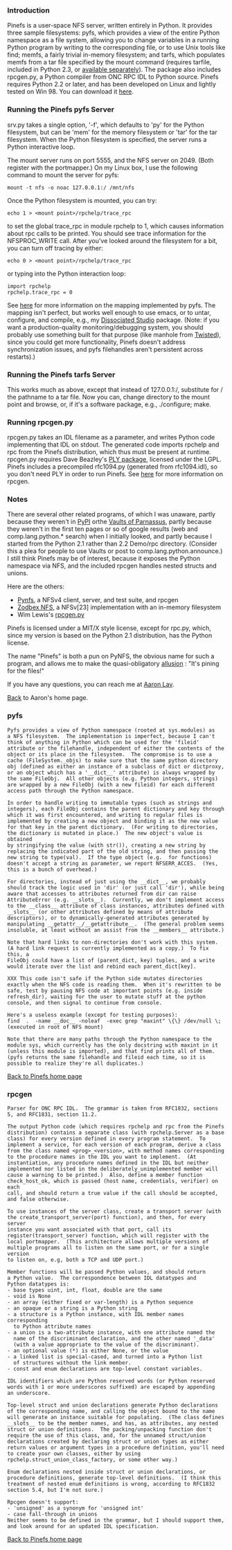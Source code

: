 ### Introduction

Pinefs is a user-space NFS server, written entirely in Python. It
provides three sample filesystems: pyfs, which provides a view of the
entire Python namespace as a file system, allowing you to change
variables in a running Python program by writing to the corresponding
file, or to use Unix tools like find; memfs, a fairly trivial in-memory
filesystem; and tarfs, which populates memfs from a tar file specified
by the mount command (requires tarfile, included in Python 2.3, or
[available separately](http://www.gustaebel.de/lars/tarfile/)). The
package also includes rpcgen.py, a Python compiler from ONC RPC IDL to
Python source. Pinefs requires Python 2.2 or later, and has been
developed on Linux and lightly tested on Win 98. You can download it
[here](Pinefs-1.1.tar.gz).

### Running the Pinefs pyfs Server

srv.py takes a single option, \'-f\', which defaults to \'py\' for the
Python filesystem, but can be \'mem\' for the memory filesystem or
\'tar\' for the tar filesystem. When the Python filesystem is specified,
the server runs a Python interactive loop.

The mount server runs on port 5555, and the NFS server on 2049. (Both
register with the portmapper.) On my Linux box, I use the following
command to mount the server for pyfs:

    mount -t nfs -o noac 127.0.0.1:/ /mnt/nfs

Once the Python filesystem is mounted, you can try:

    echo 1 > <mount point>/rpchelp/trace_rpc

to set the global trace\_rpc in module rpchelp to 1, which causes
information about rpc calls to be printed. You should see trace
information for the NFSPROC\_WRITE call. After you\'ve looked around the
filesystem for a bit, you can turn off tracing by either:

    echo 0 > <mount point>/rpchelp/trace_rpc

or typing into the Python interaction loop:

    import rpchelp
    rpchelp.trace_rpc = 0

See [here](pyfs.html) for more information on the mapping implemented by
pyfs. The mapping isn\'t perfect, but works well enough to use emacs, or
to untar, configure, and compile, e.g., my [Dissociated
Studio](http://www.pobox.com/~asl2/music/dissoc_studio/) package. (Note:
if you want a production-quality monitoring/debugging system, you should
probably use something built for that purpose (like manhole from
[Twisted](http://www.twistedmatrix.com/)), since you could get more
functionality, Pinefs doesn\'t address synchronization issues, and pyfs
filehandles aren\'t persistent across restarts).)

### Running the Pinefs tarfs Server

This works much as above, except that instead of 127.0.0.1:/, substitute
for / the pathname to a tar file. Now you can, change directory to the
mount point and browse, or, if it\'s a software package, e.g.,
./configure; make.

### Running rpcgen.py

rpcgen.py takes an IDL filename as a parameter, and writes Python code
implementing that IDL on stdout. The generated code imports rpchelp and
rpc from the Pinefs distribution, which thus must be present at runtime.
rpcgen.py requires Dave Beazley\'s [PLY
package](http://systems.cs.uchicago.edu/ply/), licensed under the LGPL.
Pinefs includes a precompiled rfc1094.py (generated from rfc1094.idl),
so you don\'t need PLY in order to run Pinefs. See [here](rpcgen.html)
for more information on rpcgen.

### Notes

There are several other related programs, of which I was unaware, partly
because they weren\'t in [PyPI](http://www.python.org/pypi) orthe
[Vaults of Parnassus](http://www.vex.net/parnassus), partly because they
weren\'t in the first ten pages or so of google results (web and
comp.lang.python.\* search) when I initially looked, and partly because
I started from the Python 2.1 rather than 2.2 Demo/rpc directory.
(Consider this a plea for people to use Vaults or post to
comp.lang.python.announce.) I still think Pinefs may be of interest,
because it exposes the Python namespace via NFS, and the included rpcgen
handles nested structs and unions.

Here are the others:

-   [Pynfs](http://www.cendio.se/~peter/pynfs/), a NFSv4 client, server,
    and test suite, and rpcgen
-   [Zodbex
    NFS](http://cvs.sourceforge.net/cgi-bin/viewcvs.cgi/zodbex/zodbex/nfs/),
    a NFSv\[23\] implementation with an in-memory filesystem
-   Wim Lewis\'s
    [rpcgen.py](http://www.omnigroup.com/~wiml/soft/stale-index.html#python)

Pinefs is licensed under a MIT/X style license, except for rpc.py,
which, since my version is based on the Python 2.1 distribution, has the
Python license.

The name \"Pinefs\" is both a pun on PyNFS, the obvious name for such a
program, and allows me to make the quasi-obligatory
[allusion](http://www.mtholyoke.edu/~ebarnes/python/dead-parrot.htm) :
\"It\'s pining for the files!\"

If you have any questions, you can reach me at [Aaron
Lav](mailto:asl2@pobox.com).

[Back](http://www.pobox.com/~asl2/) to Aaron\'s home page.

### pyfs

    Pyfs provides a view of Python namespace (rooted at sys.modules) as
    a NFS filesystem.  The implementation is imperfect, because I can't
    think of anything in Python which can be used for the 'fileid'
    attribute or the filehandle, independent of either the contents of the
    object or its place in the filesystem.  The compromise is to use a
    cache (FileSystem._objs) to make sure that the same python directory
    obj (defined as either an instance of a subclass of dict or dictproxy,
    or an object which has a '__dict__' attribute) is always wrapped by
    the same FileObj.  All other objects (e.g. Python integers, strings)
    are wrapped by a new FileObj (with a new fileid) for each different
    access path through the Python namespace.

    In order to handle writing to immutable types (such as strings and
    integers), each FileObj contains the parent dictionary and key through
    which it was first encountered, and writing to regular files is
    implemented by creating a new object and binding it as the new value
    for that key in the parent dictionary.  (For writing to directories,
    the dictionary is mutated in place.)  The new object's value is obtained
    by stringifying the value (with str()), creating a new string by
    replacing the indicated part of the old string, and then passing the
    new string to type(val).  If the type object (e.g.  for functions)
    doesn't accept a string as parameter, we report NFSERR_ACCES.  (Yes,
    this is a bunch of overhead.)

    For directories, instead of just using the __dict__, we probably
    should track the logic used in 'dir' (or just call 'dir'), while being
    aware that accesses to attributes returned from dir can raise
    AttributeError (e.g. __slots__).  Currently, we don't implement access
    to the __class__ attribute of class instances, attributes defined with
    __slots__ (or other attributes defined by means of attribute
    descriptors), or to dynamically-generated attributes generated by
    manipulating __getattr__/__getattribute__.  (The general problem seems
    insoluble, at least without an assist from the __members__ attribute.)

    Note that hard links to non-directories don't work with this system.
    (A hard link request is currently implemented as a copy.)  To fix this, a
    FileObj could have a list of (parent_dict, key) tuples, and a write
    would iterate over the list and rebind each parent_dict[key].

    XXX This code isn't safe if the Python side mutates directories
    exactly when the NFS code is reading them.  When it's rewritten to be
    safe, test by pausing NFS code at important points (e.g. inside
    refresh_dir), waiting for the user to mutate stuff at the python
    console, and then signal to continue from console.

    Here's a useless example (except for testing purposes):
    find  .  -name __doc__ -noleaf  -exec grep "maxint" \{\} /dev/null \;
    (executed in root of NFS mount)

    Note that there are many paths through the Python namespace to the
    module sys, which currently has the only docstring with maxint in it
    (unless this module is imported), and that find prints all of them.
    (pyfs returns the same filehandle and fileid each time, so it is
    possible to realize they're all duplicates.)

[Back to Pinefs home page](README.html)

### rpcgen

    Parser for ONC RPC IDL.  The grammar is taken from RFC1832, sections
    5, and RFC1831, section 11.2.

    The output Python code (which requires rpchelp and rpc from the Pinefs
    distribution) contains a separate class (with rpchelp.Server as a base
    class) for every version defined in every program statement.  To
    implement a service, for each version of each program, derive a class
    from the class named <prog>_<version>, with method names corresponding
    to the procedure names in the IDL you want to implement.  (At
    instantiation, any procedure names defined in the IDL but neither
    implemented nor listed in the deliberately_unimplemented member will
    cause a warning to be printed.)  Also, define a member function
    check_host_ok, which is passed (host name, credentials, verifier) on each
    call, and should return a true value if the call should be accepted,
    and false otherwise.

    To use instances of the server class, create a transport server (with
    the create_transport_server(port) function), and then, for every server
    instance you want associated with that port, call its
    register(transport_server) function, which will register with the
    local portmapper.  (This architecture allows multiple versions of
    multiple programs all to listen on the same port, or for a single version
    to listen on, e.g, both a TCP and UDP port.)

    Member functions will be passed Python values, and should return
    a Python value.  The correspondence between IDL datatypes and
    Python datatypes is:
    - base types uint, int, float, double are the same
    - void is None
    - an array (either fixed or var-length) is a Python sequence
    - an opaque or a string is a Python string
    - a structure is a Python instance, with IDL member names corresponding
      to Python attribute names
    - a union is a two-attribute instance, with one attribute named the
      name of the discriminant declaration, and the other named '_data'
      (with a value appropriate to the value of the discriminant).
    - an optional value (*) is either None, or the value
    - a linked list is special-cased, and turned into a Python list
      of structures without the link member.
    - const and enum declarations are top-level constant variables.

    IDL identifiers which are Python reserved words (or Python reserved
    words with 1 or more underscores suffixed) are escaped by appending
    an underscore.

    Top-level struct and union declarations generate Python declarations
    of the corresponding name, and calling the object bound to the name
    will generate an instance suitable for populating.  (The class defines
    __slots__ to be the member names, and has, as attributes, any nested
    struct or union definitions.  The packing/unpacking function don't
    require the use of this class, and, for the unnamed struct/union
    declarations created by declaring struct or union types as either
    return values or argument types in a procedure definition, you'll need
    to create your own classes, either by using
    rpchelp.struct_union_class_factory, or some other way.)

    Enum declarations nested inside struct or union declarations, or
    procedure definitions, generate top-level definitions.  (I think this
    treatment of nested enum definitions is wrong, according to RFC1832
    section 5.4, but I'm not sure.)

    Rpcgen doesn't support:
    - 'unsigned' as a synonym for 'unsigned int'
    - case fall-through in unions
    Neither seems to be defined in the grammar, but I should support them,
    and look around for an updated IDL specification.

[Back to Pinefs home page](README.html)
